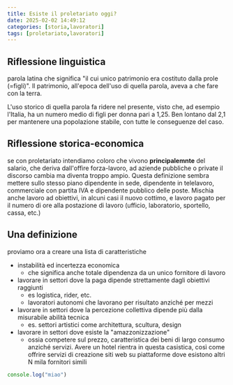```yaml
---
title: Esiste il proletariato oggi?
date: 2025-02-02 14:49:12 
categories: [storia,lavoratori]
tags: [proletariato,lavoratori]
---
```


## Riflessione linguistica

parola latina che significa "il cui unico patrimonio era costituto dalla prole (=figli)". Il patrimonio, all'epoca dell'uso di quella parola, aveva a che fare con la terra. 

L'uso storico di quella parola fa ridere nel presente, visto che, ad esempio l'Italia, ha un numero medio di figli per donna pari a 1,25. Ben lontano dal 2,1 per mantenere una popolazione stabile, con tutte le conseguenze del caso. 

## Riflessione storica-economica
se con proletariato intendiamo coloro che vivono **principalemnte** del salario, che deriva dall'offire forza-lavoro, ad aziende pubbliche o private il discorso cambia ma diventa troppo ampio. Questa definizione sembra mettere sullo stesso piano dipendente in sede, dipendente in telelavoro, commerciale con partita IVA e dipendente pubblico delle poste. Mischia anche lavoro ad obiettivi, in alcuni casi il nuovo cottimo, e lavoro pagato per il numero di ore alla postazione di lavoro (ufficio, laboratorio, sportello, cassa, etc.)

## Una definizione
proviamo ora a creare una lista di caratteristiche 
* instabilità ed incertezza economica
  * che significa anche totale dipendenza da un unico fornitore di lavoro
* lavorare in settori dove la paga dipende strettamente dagli obiettivi raggiunti
  * es logistica, rider, etc.
  * lavoratori autonomi che lavorano per risultato anziché per mezzi
* lavorare in settori dove la percezione collettiva dipende più dalla misurabile abilità tecnica
  * es. settori artistici come architettura, scultura, design
* lavorare in settori dove esiste la "amazzonizzazione"
  * ossia competere sul prezzo, caratteristica dei beni di largo consumo anziché servizi. Avere un hotel rientra in questa casistica, così come offrire servizi di creazione siti web su piattaforme dove esistono altri N mila fornitori simili


``` javascript
console.log("miao")
```

